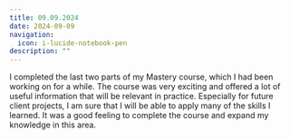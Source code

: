 ```yaml
---
title: 09.09.2024
date: 2024-09-09
navigation:
  icon: i-lucide-notebook-pen
description: ""
---
```


I completed the last two parts of my Mastery course, which I had been working on for a while. The course was very exciting and offered a lot of useful information that will be relevant in practice. Especially for future client projects, I am sure that I will be able to apply many of the skills I learned. It was a good feeling to complete the course and expand my knowledge in this area.

